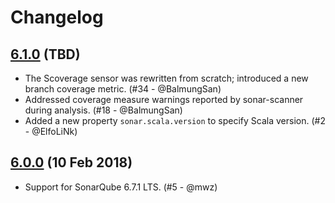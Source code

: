 Changelog
===

## [6.1.0](https://github.com/mwz/sonar-scala/releases/tag/v6.1.0) (TBD)
- The Scoverage sensor was rewritten from scratch; introduced a new branch coverage metric. (#34 - @BalmungSan)
- Addressed coverage measure warnings reported by sonar-scanner during analysis. (#18 - @BalmungSan)
- Added a new property `sonar.scala.version` to specify Scala version. (#2 - @ElfoLiNk)


## [6.0.0](https://github.com/mwz/sonar-scala/releases/tag/v6.0.0) (10 Feb 2018)
- Support for SonarQube 6.7.1 LTS. (#5 - @mwz)
